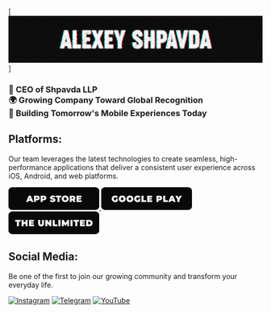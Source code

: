 [![Header](https://github.com/AlexeyShpavda/alexeyshpavda/blob/master/assets/header.png)]

### 🎯 CEO of Shpavda LLP<br>🌍 Growing Company Toward Global Recognition<br>🚀 Building Tomorrow's Mobile Experiences Today

## Platforms:
Our team leverages the latest technologies to create seamless, high-performance applications that deliver a consistent user experience across iOS, Android, and web platforms.

<a href="https://apps.apple.com/developer/shpavda-too/id1779139180" target="_blank">
  <img src="https://github.com/AlexeyShpavda/alexeyshpavda/blob/master/assets/app_store.png" alt="App Store" width="180"/>
</a>
<a href="https://play.google.com/store/apps/dev?id=7087733035635027601" target="_blank">
  <img src="https://github.com/AlexeyShpavda/alexeyshpavda/blob/master/assets/google_play.png" alt="Google Play" width="180"/>
</a>
<a href="https://the-unl.com" target="_blank">
  <img src="https://github.com/AlexeyShpavda/alexeyshpavda/blob/master/assets/the_unlimited.png" alt="The Unlimited" width="180"/>
</a>

## Social Media:
Be one of the first to join our growing community and transform your everyday life.

[![Instagram](https://img.shields.io/badge/-Instagram-090909?style=for-the-badge&logo=instagram&logoColor=B4068E)](https://www.instagram.com/alexeyshpavda)
[![Telegram](https://img.shields.io/badge/-Telegram-090909?style=for-the-badge&logo=telegram&logoColor=27A0D9)](https://t.me/alexeyshpavda)
[![YouTube](https://img.shields.io/badge/-YouTube-090909?style=for-the-badge&logo=YouTube&logoColor=FF0000)](https://www.youtube.com/alexeyshpavdaMain)